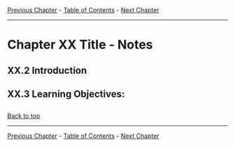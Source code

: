 [Previous Chapter](../Ch12-processmonitoring/notes_Ch12.md) - [Table of Contents](../README.md#table-of-contents) - [Next Chapter](../Ch14-title/notes_Ch14.md)

---

# Chapter XX Title - Notes

## XX.2 Introduction


## XX.3 Learning Objectives:



##

[Back to top](#)

---

[Previous Chapter](../Ch12-processmonitoring/notes_Ch12.md) - [Table of Contents](../README.md#table-of-contents) - [Next Chapter](../Ch14-title/notes_Ch14.md)
